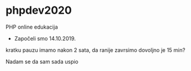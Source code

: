 # phpdev2020
PHP online edukacija

-  Započeli smo 14.10.2019.

kratku pauzu imamo nakon 2 sata, da ranije zavrsimo dovoljno je 15 min?


Nadam se da sam sada uspio


